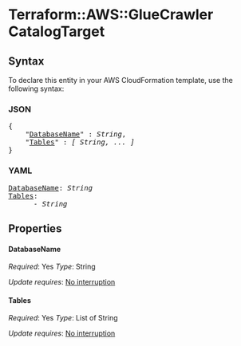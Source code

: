 # Terraform::AWS::GlueCrawler CatalogTarget

## Syntax

To declare this entity in your AWS CloudFormation template, use the following syntax:

### JSON

<pre>
{
    "<a href="#databasename" title="DatabaseName">DatabaseName</a>" : <i>String</i>,
    "<a href="#tables" title="Tables">Tables</a>" : <i>[ String, ... ]</i>
}
</pre>

### YAML

<pre>
<a href="#databasename" title="DatabaseName">DatabaseName</a>: <i>String</i>
<a href="#tables" title="Tables">Tables</a>: <i>
      - String</i>
</pre>

## Properties

#### DatabaseName

_Required_: Yes
_Type_: String

_Update requires_: [No interruption](https://docs.aws.amazon.com/AWSCloudFormation/latest/UserGuide/using-cfn-updating-stacks-update-behaviors.html#update-no-interrupt)

#### Tables

_Required_: Yes
_Type_: List of String

_Update requires_: [No interruption](https://docs.aws.amazon.com/AWSCloudFormation/latest/UserGuide/using-cfn-updating-stacks-update-behaviors.html#update-no-interrupt)

